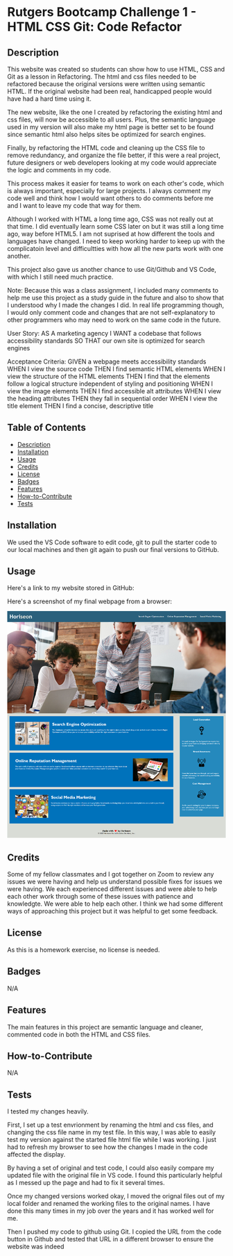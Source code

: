 # Rutgers Bootcamp Challenge 1 - HTML CSS Git: Code Refactor

## Description
This website was created so students can show how to use HTML, CSS and Git as a lesson in Refactoring.  The html and css files needed to be refactored because the original versions were written using semantic HTML.  If the original website had been real, handicapped people would have had a hard time using it.  

The new website, like the one I created by refactoring the existing html and css files, will now be accessible to all users.  Plus, the semantic language used in my version will also make my html page is better set to be found since semantic html also helps sites be optimized for search engines.  

Finally, by refactoring the HTML code and cleaning up the CSS file to remove redundancy, and organize the file better, if this were a real project, future designers or web developers looking at my code would appreciate the logic and comments in my code.  

This process makes it easier for teams to work on each other's code, which is always important, especially for large projects.  I always comment my code well and think how I would want others to do comments before me and I want to leave my code that way for them.  

Although I worked with HTML a long time ago, CSS was not really out at that time.  I did eventually learn some CSS later on but it was still a long time ago, way before HTML5.  I am not suprised at how different the tools and languages have changed.  I need to keep working harder to keep up with the complicatoin level and difficultties with how all the new parts work with one another.  

This project also gave us another chance to use Git/Github and VS Code, with which I still need much practice.

Note:  Because this was a class assignment, I included many comments to help me use this project as a study guide in the future and also to show that I understood why I made the changes I did.  In real life programming though, I would only comment code and changes that are not self-explanatory to other programmers who may need to work on the same code in the future.

User Story:
AS A marketing agency
I WANT a codebase that follows accessibility standards
SO THAT our own site is optimized for search engines

Acceptance Criteria:
GIVEN a webpage meets accessibility standards
WHEN I view the source code
THEN I find semantic HTML elements
WHEN I view the structure of the HTML elements
THEN I find that the elements follow a logical structure independent of styling and positioning
WHEN I view the image elements
THEN I find accessible alt attributes
WHEN I view the heading attributes
THEN they fall in sequential order
WHEN I view the title element
THEN I find a concise, descriptive title

## Table of Contents

- [Description](#description)
- [Installation](#installation)
- [Usage](#usage)
- [Credits](#credits)
- [License](#license)
- [Badges](#badges)
- [Features](#features)
- [How-to-Contribute](#how-to-contribute)
- [Tests](tests)

## Installation

We used the VS Code software to edit code, git to pull the starter code to our local machines and then git again to push our final versions to GitHub.  

## Usage

Here's a link to my website stored in GitHub:

Here's a screenshot of my final webpage from a browser:
    
![website-image](assets/images/Mod1Website.png)
    

## Credits

Some of my fellow classmates and I got together on Zoom to review any issues we were having and help us understand possible fixes for issues we were having.  We each experienced different issues and were able to help each other work through some of these issues with patience and knowledgte.  We were able to help each other.  I think we had some different ways of approaching this project but it was helpful to get some feedback.  

## License

As this is a homework exercise, no license is needed.

## Badges

N/A

## Features

The main features in this project are semantic language and cleaner, commented code in both the HTML and CSS files.

## How-to-Contribute

N/A

## Tests

I tested my changes heavily.  

First, I set up a test envrionment by renaming the html and css files, and changing the css file name in my test file.  In this way, I was able to easily test my version against the started file html file while I was working.  I just had to refresh my browser to see how the changes I made in the code affected the display.  

By having a set of original and test code, I could also easily compare my updated file with the original file in VS code.  I found this particularly helpful as I messed up the page and had to fix it several times.

Once my changed versions worked okay, I moved the orignal files out of my local folder and renamed the working files to the original names.  I have done this many times in my job over the years and it has worked well for me.

Then I pushed my code to github using Git.  I copied the URL from the code button in Github and tested that URL in a different browser to ensure the website was indeed